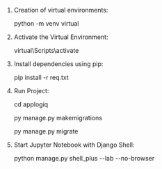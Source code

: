 1) Creation of virtual environments:

   python -m venv virtual

2) Activate the Virtual Environment:
   
   virtual\Scripts\activate

3) Install dependencies using pip:		

   pip install -r req.txt

4) Run Project:

   cd applogiq
   	
   py manage.py makemigrations

   py manage.py migrate


5) Start Jupyter Notebook with Django Shell:
   
   python manage.py shell_plus --lab --no-browser
   
   

